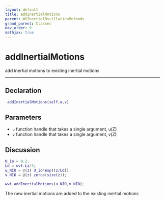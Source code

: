 ```yaml
---
layout: default
title: addInertialMotions
parent: WVInertialOscillationMethods
grand_parent: Classes
nav_order: 9
mathjax: true
---
```


#  addInertialMotions

add inertial motions to existing inertial motions


---

## Declaration
```matlab
 addInertialMotions(self,u,v)
```
## Parameters
+ `u`  function handle that takes a single argument, u(Z)
+ `v`  function handle that takes a single argument, v(Z)

## Discussion

  ```matlab
  U_io = 0.2;
  Ld = wvt.Lz/5;
  u_NIO = @(z) U_io*exp((z/Ld));
  v_NIO = @(z) zeros(size(z));
 
  wvt.addInertialMotions(u_NIO,v_NIO);
  ```
 
  The new inertial motions are added to the existing inertial motions
        
